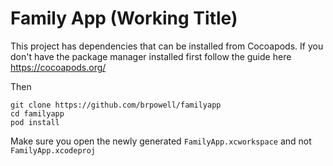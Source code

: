 # Family App (Working Title)

This project has dependencies that can be installed from Cocoapods. If you don't have the package manager installed first follow the guide here https://cocoapods.org/

Then
```
git clone https://github.com/brpowell/familyapp
cd familyapp
pod install
```

Make sure you open the newly generated `FamilyApp.xcworkspace` and not `FamilyApp.xcodeproj`
